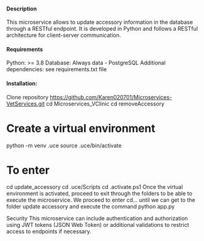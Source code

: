 #### Description
This microservice allows to update accessory information in the database through a RESTful endpoint. It is developed in Python and follows a RESTful architecture for client-server communication.

#### Requirements 
Python: >= 3.8
Database: Always data - PostgreSQL
Additional dependencies: see requirements.txt file

#### Installation:


Clone repository
https://github.com/Karen020701/Microservices-VetServices.git
cd Microservices_VClinic
cd removeAccessory

# Create a virtual environment

python -m venv .uce
source .uce/bin/activate 

# To enter 

cd update_accessory
cd .uce/Scripts 
cd .activate.ps1 
Once the virtual environment is activated, proceed to exit through the folders to be able to execute the microservice.
We proceed to enter cd... until we can get to the folder update accessory and execute the command python app.py

Security
This microservice can include authentication and authorization using JWT tokens (JSON Web Token) or additional validations to restrict access to endpoints if necessary.